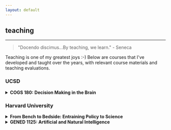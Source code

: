 ```yaml
---
layout: default
---
```

## teaching
***
> "Docendo discimus...By teaching, we learn."  - Seneca

Teaching is one of my greatest joys :-) Below are courses that I've developed and taught over the years, with relevant course materials and teaching evaluations. 

### UCSD

<details style="margin-bottom: 20px;">
<summary><strong>COGS 180: Decision Making in the Brain</strong></summary>
<a href="https://cogs180.github.io/su24/" target="_blank">course website</a> · 
<a href="https://docs.google.com/document/d/1YbU2V1225l-x12fQKUVlMM4-4mK96GNLAb7WUcLVrbA/edit?tab=t.0" target="_blank">syllabus</a> · 
<a href="./files/cogs180_set.pdf" target="_blank">SET evals</a> · 
<a href="./files/cogs180_survey.pdf" target="_blank">course survey</a>

<p>This interdisciplinary course aims to unravel the complexities behind human decision making by integrating insights from psychology, economics, neuroscience, psychiatry, design, and machine learning. We will explore everything from the cognitive biases and heuristics that shape our everyday decisions, to how decision making is impaired in various psychiatric disorders. We will also discuss why it's so hard to make rational decisions, and how we can use AI to improve our decision making.</p>

<p><strong>Prerequisites:</strong> <a href="#">COGS 14A</a> and <a href="#">BILD 12 or COGS 17</a> and <a href="#">COGS 18</a> or permission of instructor.</p>

<p> </p>

</details>


### Harvard University

<details>
<summary><strong>From Bench to Bedside: Entraining Policy to Science</strong></summary>
<a href="https://mahpingfellows.github.io/course/" target="_blank">course website</a>

<p>Circadian rhythms have a profound impact on our health and well being. Beyond regulating our sleep, they influence cognitive alertness, gastric motility, and cardiovascular health and many other body processes. Yet, our industrialized, 24/7 world often brings us out of sync with these rhythms leading to pervasive but addressable health consequences. Students will learn about the molecular and circuit mechanisms that sync our circadian rhythms to environmental cues like light and food, how our everyday activities and societal issues impact these rhythms, and how we can make policies to keep our circadian health intact without sacrificing all the amenities of modern life. Course developed and offered through the <a href="https://mahping.hsites.harvard.edu/pedagogy-fellows-program" target="_blank">MAHPING Pedagogy Fellows Program</a>. </p>

<p> </p>

</details>


<details>
<summary><strong>GENED 1125: Artificial and Natural Intelligence</strong></summary>
<a href="https://gened1125.github.io/spring2024/" target="_blank">course website</a> · 
<a href="./files/gened1125_s22.pdf" target="_blank">S2022 evals</a> · 
<a href="./files/gened1125_s21.pdf" target="_blank">S2021 evals</a></p>

<p>What is intelligence? An inquiry into the nature of intelligence can take different forms – philosophical, biological, mathematical or technological. In this course, we will use machine intelligence (everything from voice recognizing smartphones to game-playing computers) as a handle to think about natural intelligence (brains and behavior of animals). Although we will start with big, general questions, we will quickly move to concrete queries about brains and computers. This approach, rather than just starting with brains of animals, may be useful in framing more universal questions independent of the specific architecture of brains of animals. As machines increasingly perform tasks that were once thought to be solely in the domain of humans, there is an urgent need for discussions of the moral and societal implications of artificial intelligence.</p>

<p><strong>Guest lectures:</strong></p>
<ul>
  <li><a href="https://www.youtube.com/watch?v=qIjEKWftu0A&ab_channel=LucyLai" target="_blank">Reinforcement learning in the brain</a></li>
  <li><a href="https://www.youtube.com/watch?v=kle1uBIW8dM&ab_channel=LucyLai" target="_blank">What is consciousness? And can machines have it?</a></li>
</ul>

**GENED 1125: Artificial and Natural Intelligence** · [course website](https://gened1125.github.io/spring2024/){:target="_blank"} · [S2022 evals](./files/gened1125_s22.pdf){:target="_blank"} · [S2021 evals](./files/gened1125_s21.pdf){:target="_blank"} 

What is intelligence? An inquiry into the nature of intelligence can take different forms – philosophical, biological, mathematical or technological. In this course, we will use machine intelligence (everything from voice recognizing smartphones to game-playing computers) as a handle to think about natural intelligence (brains and behavior of animals). Although we will start with big, general questions, we will quickly move to concrete queries about brains and computers. This approach, rather than just starting with brains of animals, may be useful in framing more universal questions independent of the specific architecture of brains of animals. As machines increasingly perform tasks that were once thought to be solely in the domain of humans, there is an urgent need for discussions of the moral and societal implications of artificial intelligence. 

**Guest lectures:**
* [Reinforcement learning in the brain](https://www.youtube.com/watch?v=qIjEKWftu0A&ab_channel=LucyLai){:target="_blank"} 
* [What is consciousness? And can machines have it?](https://www.youtube.com/watch?v=kle1uBIW8dM&ab_channel=LucyLai){:target="_blank"}


**NB314QC/NB212: Math Tools for Neuroscience** · [course website](https://ebatty.github.io/MathToolsforNeuroscience/intro.html){:target="_blank"}  · [syllabus](https://docs.google.com/document/d/15kfaz1kyhHrSDlMr_YHbdG58HQfPUHnDL4xzD3m74rg/edit?usp=sharing){:target="_blank"} · [github](https://github.com/ebatty/MathToolsforNeuroscience) · [JTerm2020 evals](./files/nb314qc_evals.pdf){:target="_blank"} · [F2020 evals](./files/nb212_evals.pdf){:target="_blank"}

Numerical data analysis has become a nearly indispensable tool in modern neuroscience. This course aims to equip graduate students with the fundamental mathematical skills in quantitative modeling and data analysis necessary for neuroscience research. The course is aimed at first or second-year students in the Neuroscience PhD program, and is open to other graduate students in the biosciences. This pilot course serves as a crash course to the basics of linear algebra, differential equations, and basic probability and statistics from a mathematical perspective. Each mathematical concept will be illustrated via applications to neural datasets. In 2021, the course became a foundational requirement for the PiN [Certificate in Computational Neuroscience](https://pinphd.hms.harvard.edu/training/computational-certificate){:target="_blank"}.

### Rice University
**COLL 158: How Music Plays the Brain** · [syllabus](https://docs.google.com/document/d/16q9Pa99eruEe2GDdR0uwwedANzm61h8XbWsXU7DSy7M/edit?usp=sharing){:target="_blank"} · [course evals](./files/coll158_evals.pdf){:target="_blank"} · [teaching evals](./files/coll158_teaching.pdf){:target="_blank"}
  
Why do we love music? Why do certain songs get stuck in our head, or remind us of certain events in our life? What can music teach us about the human brain? This course examines the ways in which music has shaped the human brain and how it continues to shape the way we act, think, and create into the modern age. Students will discuss and critique the various ongoing topics of music cognition and neuroscience research that aim to delve into the biology of this universal human obsession. Recipient of the 2017 Rice University [Student-Taught Course Teaching Award](https://cte.rice.edu/stc#award){:target="_blank"}.

***
[back](./)
